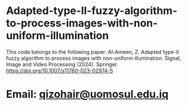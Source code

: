 # Adapted-type-II-fuzzy-algorithm-to-process-images-with-non-uniform-illumination

This code belongs to the following paper:
Al-Ameen, Z. Adapted type-II fuzzy algorithm to process images with non-uniform illumination. Signal, Image and Video Processing (2024). Springer. https://doi.org/10.1007/s11760-023-02974-5

# Email: qizohair@uomosul.edu.iq
